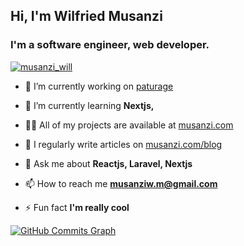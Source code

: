 
<h2 align="left">Hi, I'm Wilfried Musanzi</h2>
<h3 align="left">I'm a software engineer, web developer.</h3>

<p align="left"> <a href="https://twitter.com/musanzi_will" target="blank"><img src="https://img.shields.io/twitter/follow/musanzi_will?logo=twitter&style=for-the-badge" alt="musanzi_will" /></a> </p>

- 🔭 I’m currently working on [paturage](paturage.com)

- 🌱 I’m currently learning **Nextjs,**

- 👨‍💻 All of my projects are available at [musanzi.com](musanzi.com)

- 📝 I regularly write articles on [musanzi.com/blog](musanzi.com/blog)

- 💬 Ask me about **Reactjs, Laravel, Nextjs**

- 📫 How to reach me **musanziw.m@gmail.com**

- ⚡ Fun fact **I'm really cool**

<a href="http://www.github.com/musanziw"><img src="https://github-readme-activity-graph.cyclic.app/graph?username=musanziw&bg_color=1c1917&color=ffffff&line=0891b2&point=ffffff&area_color=1c1917&area=true&hide_border=true&custom_title=GitHub%20Commits%20Graph" alt="GitHub Commits Graph" /></a>
